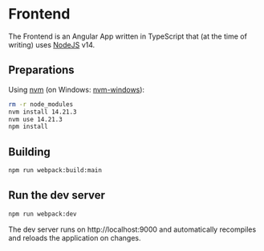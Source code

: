 # Frontend

The Frontend is an Angular App written in TypeScript that (at the time of writing) uses [NodeJS](https://nodejs.org) v14.

## Preparations
Using [nvm](https://github.com/nvm-sh/nvm) (on Windows: [nvm-windows](https://github.com/coreybutler/nvm-windows)):
```bash
rm -r node_modules
nvm install 14.21.3
nvm use 14.21.3
npm install
```

## Building
```bash
npm run webpack:build:main
```

## Run the dev server
```bash
npm run webpack:dev
```
The dev server runs on http://localhost:9000 and automatically recompiles and reloads the application on changes.
